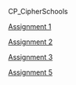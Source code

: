 CP_CipherSchools

[Assignment 1](https://github.com/jainbhupesh533/CP_CipherSchools/tree/main/Assignment-1)

[Assignment 2](https://github.com/jainbhupesh533/CP_CipherSchools/tree/main/Assignment2)

[Assignment 3](https://github.com/jainbhupesh533/CP_CipherSchools/tree/main/Assignment-3)

[Assignment 5](https://github.com/jainbhupesh533/CP_CipherSchools/tree/main/Assignment-5)
